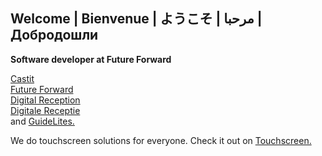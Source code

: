 ## Welcome | Bienvenue | ようこそ | مرحبا | Добродошли

**Software developer at Future Forward**

[Castit](https://castitsignage.com)<br/>
[Future Forward](https://futureforward.nl)<br/>
[Digital Reception](https://digitalreception.app)<br/>
[Digitale Receptie](https://digitalereceptie.app)<br/>
and [GuideLites.](https://guidelites.com)<br/>

We do touchscreen solutions for everyone. Check it out on [Touchscreen.](https://touchscreen.nl)

<!--
**dusski/dusski** is a ✨ _special_ ✨ repository because its `README.md` (this file) appears on your GitHub profile.

Here are some ideas to get you started:

- 🔭 I’m currently working on ...
- 🌱 I’m currently learning ...
- 👯 I’m looking to collaborate on ...
- 🤔 I’m looking for help with ...
- 💬 Ask me about ...
- 📫 How to reach me: ...
- 😄 Pronouns: ...
- ⚡ Fun fact: ...
-->
